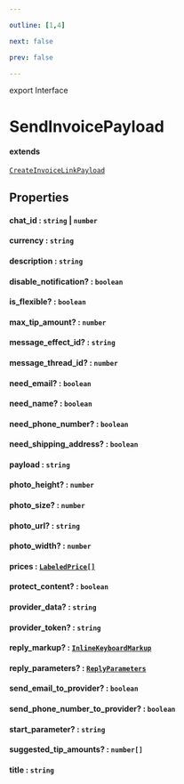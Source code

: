```yaml
---

outline: [1,4]

next: false

prev: false

---
```


export Interface
# SendInvoicePayload
#### extends
 [`CreateInvoiceLinkPayload`](./CreateInvoiceLinkPayload.md)

## Properties

#### chat_id : `string` \| `number`

#### currency : `string`

#### description : `string`

#### disable_notification? : `boolean`

#### is_flexible? : `boolean`

#### max_tip_amount? : `number`

#### message_effect_id? : `string`

#### message_thread_id? : `number`

#### need_email? : `boolean`

#### need_name? : `boolean`

#### need_phone_number? : `boolean`

#### need_shipping_address? : `boolean`

#### payload : `string`

#### photo_height? : `number`

#### photo_size? : `number`

#### photo_url? : `string`

#### photo_width? : `number`

#### prices : [`LabeledPrice[]`](./LabeledPrice.md)

#### protect_content? : `boolean`

#### provider_data? : `string`

#### provider_token? : `string`

#### reply_markup? : [`InlineKeyboardMarkup`](../classes/InlineKeyboardMarkup.md)

#### reply_parameters? : [`ReplyParameters`](./ReplyParameters.md)

#### send_email_to_provider? : `boolean`

#### send_phone_number_to_provider? : `boolean`

#### start_parameter? : `string`

#### suggested_tip_amounts? : `number[]`

#### title : `string`
